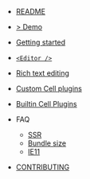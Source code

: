 <!-- docs/_sidebar.md -->

- [README](/)
- <a href="..">> Demo</a>
- [Getting started](/quick-start.md)
- [`<Editor />`](/editor.md)
- [Rich text editing](/slate.md)
- [Custom Cell plugins](/custom-cell-plugins.md)
- [Builtin Cell Plugins](/builtin_plugins.md)

- FAQ
  - [SSR](/server-side-rendering.md)
  - [Bundle size](/bundle-size.md)
  - [IE11](/ie11.md)
- [CONTRIBUTING](/CONTRIBUTING.md)
